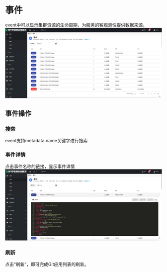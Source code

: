 # 事件

event中可以显示集群资源的生命周期，为服务的客观测性提供数据来源。
![Minion](../../../assets/images/home/event-list.jpg)
## 事件操作


### 搜索
event支持metadata.name关键字进行搜索
### 事件详情
点击事件名称的链接，显示事件详情
![Minion](../../../assets/images/home/event-detail.jpg)
### 刷新
点击“刷新”，即可完成Git应用列表的刷新。